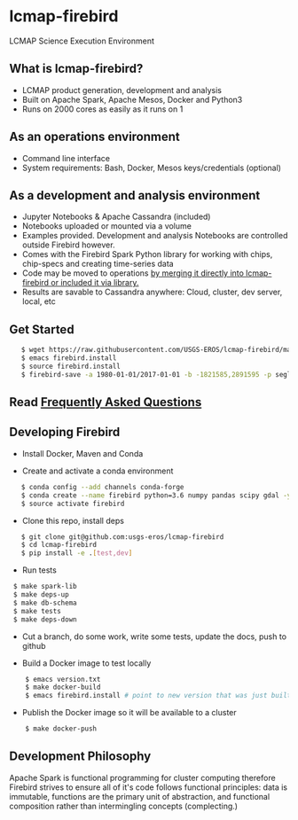 # lcmap-firebird
LCMAP Science Execution Environment

## What is lcmap-firebird?
* LCMAP product generation, development and analysis
* Built on Apache Spark, Apache Mesos, Docker and Python3
* Runs on 2000 cores as easily as it runs on 1

## As an operations environment
* Command line interface
* System requirements: Bash, Docker, Mesos keys/credentials (optional)

## As a development and analysis environment
* Jupyter Notebooks & Apache Cassandra (included)
* Notebooks uploaded or mounted via a volume 
* Examples provided. Development and analysis Notebooks are controlled outside Firebird however.
* Comes with the Firebird Spark Python library for working with chips, chip-specs and creating time-series data
* Code may be moved to operations [by merging it directly into lcmap-firebird or included it via library.](#developing-firebird)
* Results are savable to Cassandra anywhere: Cloud, cluster, dev server, local, etc

## Get Started
```bash
   $ wget https://raw.githubusercontent.com/USGS-EROS/lcmap-firebird/master/firebird.install.example -O firebird.install
   $ emacs firebird.install
   $ source firebird.install
   $ firebird-save -a 1980-01-01/2017-01-01 -b -1821585,2891595 -p seglength -p ccd -d 2014-01-01 
```

## Read [Frequently Asked Questions](faq.md)

## Developing Firebird

* Install Docker, Maven and Conda

* Create and activate a conda environment
```bash
   $ conda config --add channels conda-forge
   $ conda create --name firebird python=3.6 numpy pandas scipy gdal -y
   $ source activate firebird
```

* Clone this repo, install deps
```bash
   $ git clone git@github.com:usgs-eros/lcmap-firebird
   $ cd lcmap-firebird
   $ pip install -e .[test,dev]
```

* Run tests
```bash
 $ make spark-lib
 $ make deps-up
 $ make db-schema
 $ make tests
 $ make deps-down
```

* Cut a branch, do some work, write some tests, update the docs, push to github

* Build a Docker image to test locally
```bash
    $ emacs version.txt
    $ make docker-build
    $ emacs firebird.install # point to new version that was just built
```

* Publish the Docker image so it will be available to a cluster
```bash
    $ make docker-push
```

## Development Philosophy
Apache Spark is functional programming for cluster computing therefore
Firebird strives to ensure all of it's code follows functional principles:
data is immutable, functions are the primary unit of abstraction, and functional 
composition rather than intermingling concepts (complecting.)

